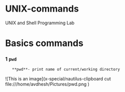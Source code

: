 # UNIX-commands
UNIX and Shell  Programming Lab
# Basics commands
### 1 `pwd`
       **pwd**- print name of current/working directory
![This is an image](x-special/nautilus-clipboard
cut
file:///home/avdhesh/Pictures/pwd.png
)
